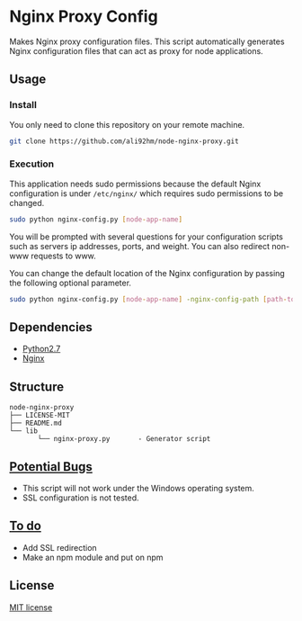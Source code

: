 # Nginx Proxy Config

Makes Nginx proxy configuration files. This script automatically generates Nginx configuration files that can act as proxy for node applications.

## Usage

### Install

You only need to clone this repository on your remote machine.
``` bash
git clone https://github.com/ali92hm/node-nginx-proxy.git
```

### Execution
This application needs sudo permissions because the default Nginx configuration is under `/etc/nginx/` which requires sudo permissions to be changed.
```bash
sudo python nginx-config.py [node-app-name]
```
You will be prompted with several questions for your configuration scripts such as servers ip addresses, ports, and weight.
You can also redirect non-www requests to www.

You can change the default location of the Nginx configuration by passing the following optional parameter.
```bash
sudo python nginx-config.py [node-app-name] -nginx-config-path [path-to-nginx-config]
```



## Dependencies
* [Python2.7](https://www.python.org/download/releases/2.7/)
* [Nginx](http://nginx.org/en/download.html)

## Structure
	node-nginx-proxy
	├── LICENSE-MIT
	├── README.md
	└── lib
           └── nginx-proxy.py		- Generator script

## [Potential Bugs](https://github.com/Ali92hm/node-nginx-proxy/issues)
* This script will not work under the Windows operating system.
* SSL configuration is not tested.

## [To do](https://github.com/Ali92hm/node-nginx-proxy/milestones)
* Add SSL redirection
* Make an npm module and put on npm

## License
[MIT license](http://opensource.org/licenses/MIT)
